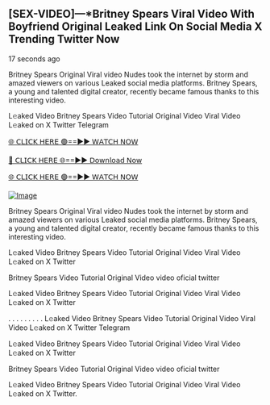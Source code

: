 ## [SEX-VIDEO]—*Britney Spears Viral Video With Boyfriend Original Leaked Link On Social Media X Trending Twitter Now

17 seconds ago

Britney Spears Original Viral video Nudes took the internet by storm and amazed viewers on various Leaked social media platforms. Britney Spears, a young and talented digital creator, recently became famous thanks to this interesting video.

L𝚎aked Video Britney Spears Video Tutorial Original Video Viral Video L𝚎aked on X Twitter Telegram

[🌐 𝖢𝖫𝖨𝖢𝖪 𝖧𝖤𝖱𝖤 🟢==►► 𝖶𝖠𝖳𝖢𝖧 𝖭𝖮𝖶](https://3-tanei-pinik.blogspot.com/2025/02/viral-video.html)

[🔴 𝖢𝖫𝖨𝖢𝖪 𝖧𝖤𝖱𝖤 🌐==►► 𝖣𝗈𝗐𝗇𝗅𝗈𝖺𝖽 𝖭𝗈𝗐](https://3-tanei-pinik.blogspot.com/2025/02/viral-video.html)

[🌐 𝖢𝖫𝖨𝖢𝖪 𝖧𝖤𝖱𝖤 🟢==►► 𝖶𝖠𝖳𝖢𝖧 𝖭𝖮𝖶](https://3-tanei-pinik.blogspot.com/2025/02/viral-video.html)

[![Image](https://github.com/user-attachments/assets/ff3b7bd4-415c-4ca3-a6c8-b1f096193c29)](https://3-tanei-pinik.blogspot.com/2025/02/viral-video.html)

Britney Spears Original Viral video Nudes took the internet by storm and amazed viewers on various Leaked social media platforms. Britney Spears, a young and talented digital creator, recently became famous thanks to this interesting video.

L𝚎aked Video Britney Spears Video Tutorial Original Video Viral Video L𝚎aked on X Twitter

Britney Spears Video Tutorial Original Video video oficial twitter

L𝚎aked Video Britney Spears Video Tutorial Original Video Viral Video L𝚎aked on X Twitter

. . . . . . . . . L𝚎aked Video Britney Spears Video Tutorial Original Video Viral Video L𝚎aked on X Twitter Telegram

L𝚎aked Video Britney Spears Video Tutorial Original Video Viral Video L𝚎aked on X Twitter

Britney Spears Video Tutorial Original Video video oficial twitter

L𝚎aked Video Britney Spears Video Tutorial Original Video Viral Video L𝚎aked on X Twitter.
